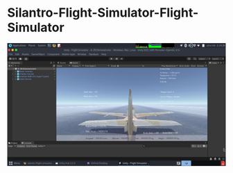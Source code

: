# Silantro-Flight-Simulator-Flight-Simulator

<img src="https://github.com/MatiEthiopiaRoha/Flight-Simulator/blob/main/Img/Screenshot%20at%202022-08-03%2014-26-16.png" alt="Alt text" title="Optional title">

